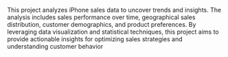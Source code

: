 This project analyzes iPhone sales data to uncover trends and insights. The analysis includes sales performance over time, geographical sales distribution, customer demographics, and product preferences. By leveraging data visualization and statistical techniques, this project aims to provide actionable insights for optimizing sales strategies and understanding customer behavior
